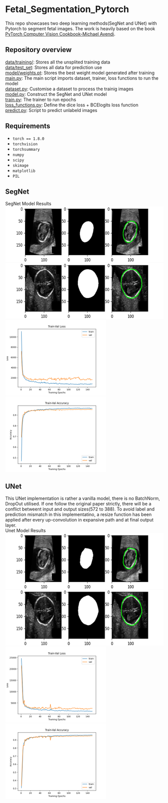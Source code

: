 # Fetal_Segmentation_Pytorch
This repo showcases two deep learning methods(SegNet and UNet) with Pytorch to segment fetal images. The work is heavily based on the book [
PyTorch Computer Vision Cookbook-Michael Avendi](https://www.packtpub.com/product/pytorch-computer-vision-cookbook/9781838644833).
## Repository overview
[data/training/](https://github.com/SimonZeng7108/Fetal_Segmentation_Pytorch/tree/main/data/training): Stores all the unsplited training data <br/>
[data/test_set](https://github.com/SimonZeng7108/Fetal_Segmentation_Pytorch/tree/main/data/test_set): Stores all data for prediction use <br/>
[model/weights.pt](https://github.com/SimonZeng7108/Fetal_Segmentation_Pytorch/blob/main/models/weights.pt): Stores the best weight model generated after training<br/>
[main.py](https://github.com/SimonZeng7108/Fetal_Segmentation_Pytorch/blob/main/main.py): The main script imports dataset, trainer, loss functions to run the model <br/>
[dataset.py](https://github.com/SimonZeng7108/Fetal_Segmentation_Pytorch/blob/main/dataset.py): Customise a dataset to process the trainig images <br/>
[model.py](https://github.com/SimonZeng7108/Fetal_Segmentation_Pytorch/blob/main/model.py): Construct the SegNet and UNet model <br/>
[train.py](https://github.com/SimonZeng7108/Fetal_Segmentation_Pytorch/blob/main/train.py): The trainer to run epochs <br/>
[loss_functions.py](https://github.com/SimonZeng7108/Fetal_Segmentation_Pytorch/blob/main/loss_functions.py): Define the dice loss + BCElogits loss function <br/>
[predict.py](https://github.com/SimonZeng7108/Fetal_Segmentation_Pytorch/blob/main/predict.py): Script to predict unlabeld images <br/>

## Requirements 
- `torch == 1.8.0`
- `torchvision`
- `torchsummary`
- `numpy`
- `scipy`
- `skimage`
- `matplotlib`
- `PIL`

## SegNet
SegNet Model Results<br/>
<img src="https://github.com/SimonZeng7108/Fetal_Segmentation_Pytorch/blob/main/SegNet%20results/Demo_1.png" width="640" height="177"><br/>
<img src="https://github.com/SimonZeng7108/Fetal_Segmentation_Pytorch/blob/main/SegNet%20results/Demo_2.png" width="640" height="177"><br/>
<img src="https://github.com/SimonZeng7108/Fetal_Segmentation_Pytorch/blob/main/SegNet%20results/loss.png" width="320" height="240">
<img src="https://github.com/SimonZeng7108/Fetal_Segmentation_Pytorch/blob/main/SegNet%20results/acc.png" width="320" height="240"><br/>

## UNet
This UNet implementation is rather a vanilla model, there is no BatchNorm, DropOut utilised. If one follow the original paper strictly, there will be a conflict betweent input and output sizes(572 to 388). To avoid label and prediction mismatch in this implementatino, a resize function has been applied after every up-convolution in expansive path and at final output layer.<br/>
Unet Model Results <br/>
<img src="https://github.com/SimonZeng7108/Fetal_Segmentation_Pytorch/blob/main/UNet%20results/demo_1.png" width="640" height="177"><br/>
<img src="https://github.com/SimonZeng7108/Fetal_Segmentation_Pytorch/blob/main/UNet%20results/demo_2.png" width="640" height="177"><br/>
<img src="https://github.com/SimonZeng7108/Fetal_Segmentation_Pytorch/blob/main/UNet%20results/loss.png" width="320" height="240">
<img src="https://github.com/SimonZeng7108/Fetal_Segmentation_Pytorch/blob/main/UNet%20results/acc.png" width="320" height="240"><br/>
